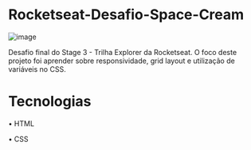 # Rocketseat-Desafio-Space-Cream

![image](https://github.com/vMorane/Rocketseat-Desafio-Space-Cream/assets/54377461/79517ca2-6600-466d-87e6-4b4493e5ee40)

Desafio final do Stage 3 - Trilha Explorer da Rocketseat. O foco deste projeto foi
aprender sobre responsividade, grid layout e utilização de variáveis no CSS.

<h1> Tecnologias </h1>

<p>• HTML</p>
<p>• CSS</p>

